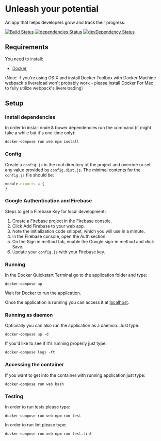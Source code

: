 # Unleash your potential

An app that helps developers grow and track their progress.

[![Build Status](https://travis-ci.org/x-team/unleash.svg?branch=master)](https://travis-ci.org/x-team/unleash)
[![dependencies Status](https://david-dm.org/x-team/unleash/status.svg)](https://david-dm.org/x-team/unleash)
[![devDependency Status](https://david-dm.org/x-team/unleash/dev-status.svg)](https://david-dm.org/x-team/unleash#info=devDependencies)

## Requirements

You need to install:
- [Docker](https://www.docker.com)

(Note: if you're using OS X and install Docker Toolbox with Docker Machine webpack's livereload won't probably work - please install Docker For Mac to fully utilize webpack's livereloading)

## Setup

### Install dependencies

In order to install node & bower dependencies run the command (it might take a while but it's one-time only):

```shell
docker-compose run web npm install
```

### Config

Create a `config.js` in the root directory of the project and override or set any value provided by `config.dist.js`. The minimal contents for the `config.js` file should be:

```js
module.exports = {
}
```

### Google Authentication and Firebase

Steps to get a Firebase Key for local development:

 1. Create a Firebase project in the [Firebase console](https://console.firebase.google.com/).
 2. Click Add Firebase to your web app.
 3. Note the initialization code snippet, which you will use in a minute.
 4. In the Firebase console, open the Auth section.
 5. On the Sign in method tab, enable the Google sign-in method and click Save.
 6. Update your `config.js` with your Firebase key.

### Running

In the Docker Quickstart Terminal go to the application folder and type:

```shell
docker-compose up
```

Wait for Docker to run the application.

Once the application is running you can access it at [localhost](http://localhost).

### Running as daemon

Optionally you can also run the application as a daemon. Just type:

```shell
docker-compose up -d
```

If you'd like to see if it's running properly just type:

```shell
docker-compose logs -ft
```

### Accessing the container

If you want to get into the container with running application just type:

```shell
docker-compose run web bash
```

### Testing

In order to run tests please type:

```shell
docker-compose run web npm run test
```

In order to run lint please type:

```shell
docker-compose run web npm run test:lint
```
